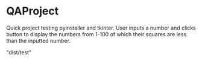 # QAProject
Quick project testing pyinstaller and tkinter. User inputs a number and clicks button to display the numbers from 1-100 of which their squares are less than the inputted number.  


"dist/test"

